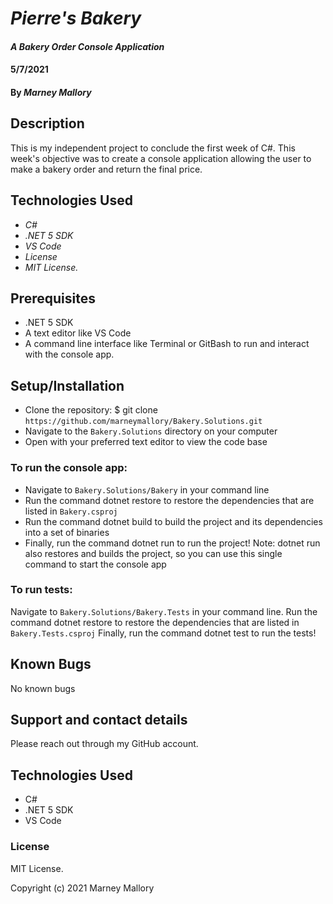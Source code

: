 # _Pierre's Bakery_

#### _A Bakery Order Console Application_

#### 5/7/2021

#### By _Marney Mallory_

## Description

This is my independent project to conclude the first week of C#. This week's objective was to create a console application allowing the user to make a bakery order and return the final price.

## Technologies Used

- _C#_
- _.NET 5 SDK_
- _VS Code_
- _License_
- _MIT License._

## Prerequisites

- .NET 5 SDK
- A text editor like VS Code
- A command line interface like Terminal or GitBash to run and interact with the console app.

## Setup/Installation

- Clone the repository: $ git clone `https://github.com/marneymallory/Bakery.Solutions.git`
- Navigate to the `Bakery.Solutions` directory on your computer
- Open with your preferred text editor to view the code base
### To run the console app:
- Navigate to `Bakery.Solutions/Bakery` in your command line
- Run the command dotnet restore to restore the dependencies that are listed in `Bakery.csproj`
- Run the command dotnet build to build the project and its dependencies into a set of binaries
- Finally, run the command dotnet run to run the project!
Note: dotnet run also restores and builds the project, so you can use this single command to start the console app
### To run tests:
Navigate to `Bakery.Solutions/Bakery.Tests` in your command line.
Run the command dotnet restore to restore the dependencies that are listed in `Bakery.Tests.csproj`
Finally, run the command dotnet test to run the tests!

## Known Bugs

No known bugs

## Support and contact details

Please reach out through my GitHub account.

## Technologies Used

- C#
- .NET 5 SDK
- VS Code

### License
MIT License.

Copyright (c) 2021 Marney Mallory
